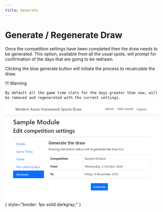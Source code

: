 ```yaml
---
title: Generate
---
```

# Generate / Regenerate Draw

Once the competition settings have been completed then the draw needs to be generated.  This option, available from all the usual spots, will
prompt for confirmation of the days that are going to be redrawn.

Clicking the blue generate button will initiate the process to recalculate the draw.

!!! Warning

    By default all the game time slots for the days greater than now, will be removed and regenerated with the current settings.

![Generate](imgs/generate.png){ style="border: 1px solid darkgray;" }
